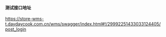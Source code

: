 #### 测试接口地址
https://store-wms-t.daydaycook.com.cn/wms/swagger/index.html#!/29992251433033124405/post_login